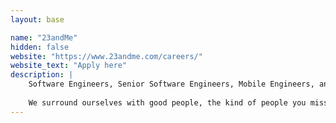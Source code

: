 ```yaml
---
layout: base

name: "23andMe"
hidden: false
website: "https://www.23andme.com/careers/"
website_text: "Apply here"
description: |
    Software Engineers, Senior Software Engineers, Mobile Engineers, and more!
    
    We surround ourselves with good people, the kind of people you miss on the weekends. We share combined interests, as well as unique side interests that make us well-rounded teammates. We understand you are more than just an employee. Our team consists of composers, cooks, app developers, dancers, opera singers, artists, YouTube sensations, martial artists, marathon champions and more.
---
```

